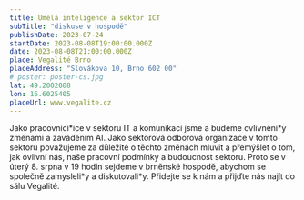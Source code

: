 ```yaml
---
title: Umělá inteligence a sektor ICT
subTitle: "diskuse v hospodě"
publishDate: 2023-07-24
startDate: 2023-08-08T19:00:00.000Z
date: 2023-08-08T21:00:00.000Z
place: Vegalité Brno
placeAddress: "Slovákova 10, Brno 602 00"
# poster: poster-cs.jpg
lat: 49.2002088
lon: 16.6025405
placeUrl: www.vegalite.cz
---
```


Jako pracovníci\*ice v sektoru IT a komunikací jsme a budeme ovlivněni\*y změnami a zaváděním AI. Jako sektorová odborová organizace v tomto sektoru považujeme za důležité o těchto změnách mluvit a přemýšlet o tom, jak ovlivní nás, naše pracovní podmínky a budoucnost sektoru.
Proto se v úterý 8. srpna v 19 hodin sejdeme v brněnské hospodě, abychom se společně zamysleli\*y a diskutovali\*y.
Přidejte se k nám a přijďte nás najít do sálu Vegalité.
